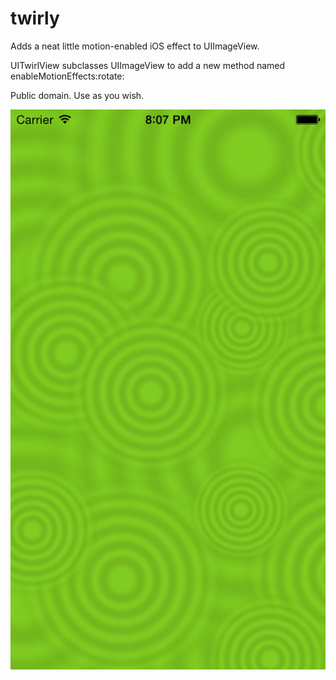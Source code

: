 twirly
======

Adds a neat little motion-enabled iOS effect to UIImageView.

UITwirlView subclasses UIImageView to add a new method named enableMotionEffects:rotate:


Public domain. Use as you wish.

![screenshot](https://github.com/apphands/twirly/blob/master/iOSSimulatorScreenShot.png)
